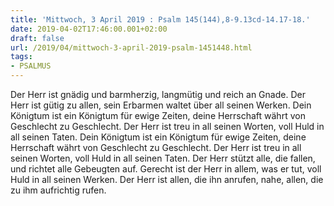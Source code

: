 ```yaml
---
title: 'Mittwoch, 3 April 2019 : Psalm 145(144),8-9.13cd-14.17-18.'
date: 2019-04-02T17:46:00.001+02:00
draft: false
url: /2019/04/mittwoch-3-april-2019-psalm-1451448.html
tags: 
- PSALMUS
---
```


Der Herr ist gnädig und barmherzig, langmütig und reich an Gnade. Der Herr ist gütig zu allen, sein Erbarmen waltet über all seinen Werken. Dein Königtum ist ein Königtum für ewige Zeiten, deine Herrschaft währt von Geschlecht zu Geschlecht. Der Herr ist treu in all seinen Worten, voll Huld in all seinen Taten. Dein Königtum ist ein Königtum für ewige Zeiten, deine Herrschaft währt von Geschlecht zu Geschlecht. Der Herr ist treu in all seinen Worten, voll Huld in all seinen Taten. Der Herr stützt alle, die fallen, und richtet alle Gebeugten auf. Gerecht ist der Herr in allem, was er tut, voll Huld in all seinen Werken. Der Herr ist allen, die ihn anrufen, nahe, allen, die zu ihm aufrichtig rufen.